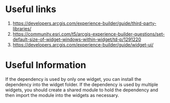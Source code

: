 # Useful links
1. https://developers.arcgis.com/experience-builder/guide/third-party-libraries/
2. https://community.esri.com/t5/arcgis-experience-builder-questions/set-default-size-of-widget-windows-within-widget/td-p/1291220
3. https://developers.arcgis.com/experience-builder/guide/widget-ui/

# Useful Information

If the dependency is used by only one widget, you can install the dependency into the widget folder.
If the dependency is used by multiple widgets, you should create a shared module to hold the dependency and then import the module into the widgets as necessary.